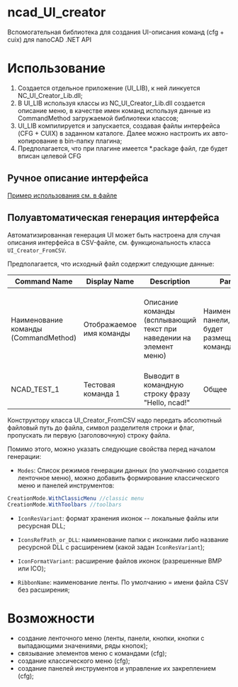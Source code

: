 # ncad_UI_creator

Вспомогательная библиотека для создания UI-описания команд (cfg + cuix) для nanoCAD .NET API

# Использование

1. Создается отдельное приложение (UI_LIB), к ней линкуется NC_UI_Creator_Lib.dll;
2. В UI_LIB используя классы из NC_UI_Creator_Lib.dll создается описание меню, в качестве имен команд используя данные из CommandMethod загружаемой библиотеки классов;
3. UI_LIB компилируется и запускается, создавая файлы интерфейса (CFG + CUIX) в заданном каталоге. Далее можно настроить их авто-копирование в bin-папку плагина;
4. Предполагается, что при плагине имеется \*.package файл, где будет вписан целевой CFG

## Ручное описание интерфейса

[Пример использования см. в файле](src/NC_UI_Creator_Sample/UI_Creator_Sample.cs)

## Полуавтоматическая генерация интерфейса

Автоматизированная генерация UI может быть настроена для случая описания интерфейса в CSV-файле, см. функциональность класса `UI_Creator_FromCSV`. 

Предполагается, что исходный файл содержит следующие данные:

| Command Name                         | Display Name             | Description                                                        | Panel                                            | ButtonStyle                                                                         | SplitButtonName                                                                              |
| ------------------------------------ | ------------------------ | ------------------------------------------------------------------ | ------------------------------------------------ | ----------------------------------------------------------------------------------- | -------------------------------------------------------------------------------------------- |
| Наименование команды (CommandMethod) | Отображаемое имя команды | Описание команды (всплывающий текст при наведении на элемент меню) | Наименование панели, где будет размещена команда | Размер кнопки и наличие текста, значения <br/>NC_UI_Creator_Lib. ButtonStyleVariant | Название кнопки с выпадающими командами. Если это одиночная команда, то просто пустая строка |
| NCAD_TEST_1                          | Тестовая команда 1       | Выводит в командную строку фразу "Hello, ncad!"                    | Общее                                            | LargeWithText                                                                       |                                                                                              |

Конструктору класса UI_Creator_FromCSV надо передать абсолютный файловый путь до файла, символ разделителя строки и флаг, пропускать ли первую (заголовочную) строку файла.

Помимо этого, можно указать следующие свойства перед началом генерации:

- `Modes`: Список режимов генерации данных (по умолчанию создается ленточное меню), можно добавить формирование классического меню и панелей инструментов:

```csharp
CreationMode.WithClassicMenu //classic menu
CreationMode.WithToolbars //toolbars
```

- `IconResVariant`: формат хранения иконок -- локальные файлы или ресурсная DLL;

- `IconsRefPath_or_DLL`: наименование папки с иконками либо название ресурсной DLL с расширением (какой задан `IconResVariant`);

- `IconFormatVariant`: расширение файлов иконок (разрешенные BMP или ICO);

- `RibbonName`: наименование ленты. По умолчанию = имени файла CSV без расширения;

# Возможности

* создание ленточного меню (ленты, панели, кнопки, кнопки с выпадающими значениями, ряды кнопок);
* связывание элементов меню с командами (cfg);
* создание классического меню (cfg);
* создание панелей инструментов и управление их закреплением (cfg);